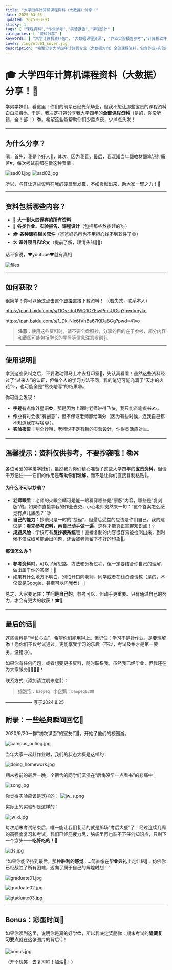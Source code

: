 ```yaml
---
title: "大学四年计算机课程资料（大数据）分享！"
date: 2025-03-03
updated: 2025-03-03
sticky: 1
tags: [ "课程资料","作业参考","实验报告","课程设计" ]
categories: [ "资料分享" ]
keywords: [ "大学计算机资料包", "大数据课程资源", "作业实验报告参考","计算机软件合集","课程设计模板" ]
cover: /img/ntu01_cover.jpg
description: "完整分享大学四年计算机专业（大数据方向）全部课程资料，包含作业/实验报告/课程设计/软件合集/课外项目等资源，提供百度云盘下载链接"
---
```


# 🎓 大学四年计算机课程资料（大数据）分享！🎉

学弟学妹们，看这里！你们的前辈已经光荣毕业，但我不想让那些宝贵的课程资料白白浪费🤓。于是，我决定打包分享我大学四年的**全部课程资料**（是的，你没听错，全！部！）📚。希望这些能帮助你们少熬点夜，少掉点头发！

---

## 为什么分享？
嗯，首先，我是个好人🤣，其次，因为我善，最后，我深知当年翻教材翻笔记的痛苦💔，每次考试前都在做这种表情：

![sad01.jpg](sad01.jpg) ![sad02.jpg](sad02.jpg)

所以，与其让这些资料在我的硬盘里发霉，不如贡献出来，助大家一臂之力！💪

---

## 资料包括哪些内容？
- 📘 **大一到大四保存的所有资料**
- 📐 **各类作业、实验报告、课程设计**（包括那些熬夜赶的🏷）
- 🎓 **各种课程相关软件**（爸爸妈妈再也不用担心找不到软件了😄）
- 🛠 **课外项目和论文**（提前了解，理清头绪👨‍🏫）

话不多说，❤️youtube❤️就有真相

![files](files.png)

---

## 如何获取？
很简单！你可以通过点击这个[链接](https://pan.baidu.com/s/11CszdoUWQ1GZEiwPmsUGsg?pwd=nykc )直接下载资料！ （若失效，联系本人）

https://pan.baidu.com/s/11CszdoUWQ1GZEiwPmsUGsg?pwd=nykc

https://pan.baidu.com/s/1_Dk-Nlx6fVhBa67KiDa8Gg?pwd=41vo  

> **注意**：使用这些资料时，请不要全盘照抄，分享的目的在于参考，部分内容和截图可能包括学长的学号等信息注意辨别👀。

---

## 使用说明📑
拿到这些资料之后，不要激动得马上冲去打印室📠，先认真看看！虽然这些资料经过了“过来人”的认证，但每个人的学习方法不同，我的笔记可能充满了“天才的火花”✨，也可能全是“熬夜瞎写”的结果😅。

你可能会发现：
- **字迹**有点像外星语👽，那是因为上课时老师讲得飞快，我只能奋笔疾书✍️。
- **作业**有时会很“有创意”，但不保证老师都给满分（因为有些时候，连我自己都不知道我在写啥😂）。
- **实验报告**：别全抄哦，老师说不定有新的实验设计，你得灵活应对📊。

---

## 温馨提示：资料仅供参考，不要抄袭哦！📚❌

各位可爱的学弟学妹们，虽然我为你们精心准备了这些大学四年的**宝贵资料**，但请千万记住——它们的作用是**帮助你们理解**，而不是让你们直接复制粘贴📄。

#### 为什么不可以抄袭？
- **老师眼里**：老师的火眼金睛可是能一眼看穿哪些是“原版”内容，哪些是“复刻版”的。如果你直接拿我的作业去交，小心老师突然来一句：“这个答案怎么感觉有点儿熟悉？”😏
- **自己的能力**：抄袭只是一时的“捷径”，但最后受益的应该是你们自己。我的建议是：**看完参考资料，再自己动手做一遍**，这样才能真正掌握知识点！💡
- **规避风险**：学校可有**反抄袭系统**哦！直接复制的内容很容易被检测出来，到时候不仅成绩可能会出问题，还会被老师留下不好的印象🤔。

#### 那该怎么办？
- **参考资料**时，可以了解思路、方法和分析过程，但一定要结合你自己的理解，做出属于你的答案！💪
- 如果有什么地方不明白，别怕开口向老师、同学或者在线资源请教（是的，不仅仅是Google，甚至可以问我😎）！

总之，大家要记住：**学问是自己的**，参考可以，但动手更重要。只有通过自己的努力，才会有更大的收获！🎓🚀

---

## 最后的话👋

这些资料是“学长心血”，希望你们能用得上。但记住：学习不是抄作业，是要理解📚！愿你们不仅考试通过，更能享受学习的乐趣（不过，考试及格才是第一要务，没错🙃）。

如果你有任何问题，或者想要更多资料，随时联系我，虽然我已经毕业，但我还在为大家服务👨‍🏫👩‍🏫！

联系方式（添加请注明来意🐶）：
> 绿泡泡：`baopeg `
> 小企鹅：`baopeg0308`

—————— 写于2024.8.25



## 附录：一些经典瞬间回忆🔮

2020/9/20一群“初次谋面”的室友们🤝，开始了他们的校园游。

![campus_outing.jpg](campus_outing.jpg)

当年大家一起赶作业时，我们的状态大概是这样的：

![doing_homework.jpg](doing_homework.jpg)

期末考前的最后一晚，全宿舍的同学们沉浸在“后悔没早一点看书”的悲痛中：

![song.jpg](song.jpg)

你觉得实验应该是这样的：
![jw_s.png](jw_s.png)

实际上的实验却是这样的：

![jw_d.jpg](jw_d.jpg)

每次期末考试结束后，唯一能让我们复活的就是那场“考后大餐”了！经过连续几周的高强度复习和考试，我们已经筋疲力尽，脑袋里再也装不下任何知识点，只剩下一个念头——**吃好吃的！**🍜

![ds.jpg](ds.jpg)

“如果你能坚持到最后，那种**胜利的感觉**……简直像在**毕业典礼**上走红毯🎉：仿佛你已经战胜了所有困难，迈向了属于自己的辉煌时刻！”

![graduate01.jpg](graduate01.jpg)

![graduate02.jpg](graduate02.jpg)

![gtaduate03.jpg](gtaduate03.jpg)

---

## Bonus：彩蛋时间🥳

如果你读到这里，说明你是真的好学😎，所以我决定奖励你：期末考试的**隐藏复习要点**就在这张图片的背后👇！

![bonus.jpg](bonus.jpg)

（开个玩笑，去复习吧！加油💪！）